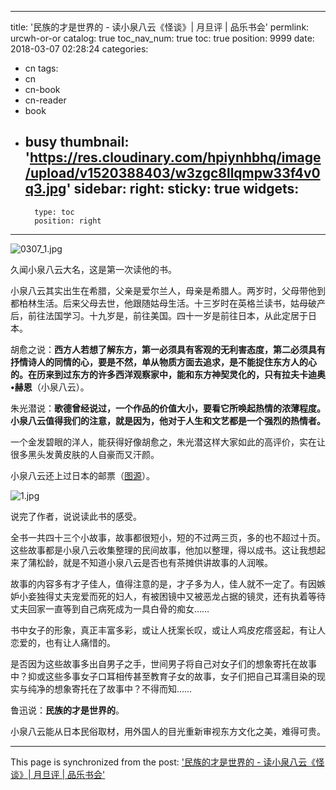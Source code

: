 
---
title: '民族的才是世界的 - 读小泉八云《怪谈》| 月旦评 | 品乐书会'
permlink: urcwh-or-or
catalog: true
toc_nav_num: true
toc: true
position: 9999
date: 2018-03-07 02:28:24
categories:
- cn
tags:
- cn
- cn-book
- cn-reader
- book
- busy
thumbnail: 'https://res.cloudinary.com/hpiynhbhq/image/upload/v1520388403/w3zgc8llqmpw33f4v0q3.jpg'
sidebar:
    right:
        sticky: true
widgets:
    -
        type: toc
        position: right
---


![0307_1.jpg](https://res.cloudinary.com/hpiynhbhq/image/upload/v1520388403/w3zgc8llqmpw33f4v0q3.jpg)

久闻小泉八云大名，这是第一次读他的书。

小泉八云其实出生在希腊，父亲是爱尔兰人，母亲是希腊人。两岁时，父母带他到都柏林生活。后来父母去世，他跟随姑母生活。十三岁时在英格兰读书，姑母破产后，前往法国学习。十九岁是，前往美国。四十一岁是前往日本，从此定居于日本。

胡愈之说：**西方人若想了解东方，第一必须具有客观的无利害态度，第二必须具有抒情诗人的同情的心，要是不然，单从物质方面去追求，是不能捉住东方人的心的。在历来到过东方的许多西洋观察家中，能和东方神契灵化的，只有拉夫卡迪奥•赫恩**（小泉八云）。

朱光潜说：**歌德曾经说过，一个作品的价值大小，要看它所唤起热情的浓薄程度。小泉八云值得我们的注意，就是因为，他对于人生和文艺都是一个强烈的热情者。**

一个金发碧眼的洋人，能获得好像胡愈之，朱光潜这样大家如此的高评价，实在让很多黑头发黄皮肤的人自豪而又汗颜。

小泉八云还上过日本的邮票（[图源](https://thumbs.dreamstime.com/b/%E5%B0%8F%E6%B3%89%E5%85%AB%E4%BA%91%E4%BD%9C%E5%AE%B6-86586204.jpg)）。

![1.jpg](https://res.cloudinary.com/hpiynhbhq/image/upload/v1520389143/ev2187pivzpzixktecyc.jpg)

说完了作者，说说读此书的感受。

全书一共四十三个小故事，故事都很短小，短的不过两三页，多的也不超过十页。这些故事都是小泉八云收集整理的民间故事，他加以整理，得以成书。这让我想起来了蒲松龄，就是不知道小泉八云是否也有茶摊供讲故事的人润喉。

故事的内容多有才子佳人，值得注意的是，才子多为人，佳人就不一定了。有因嫉妒小妾独得丈夫宠爱而死的妇人，有被困镜中又被恶龙占据的镜灵，还有执着等待丈夫回家一直等到自己病死成为一具白骨的痴女……

书中女子的形象，真正丰富多彩，或让人抚案长叹，或让人鸡皮疙瘩竖起，有让人恋爱的，也有让人痛惜的。

是否因为这些故事多出自男子之手，世间男子将自己对女子们的想象寄托在故事中？抑或这些多事女子口耳相传甚至教育子女的故事，女子们把自己耳濡目染的现实与纯净的想象寄托在了故事中？不得而知……

鲁迅说：**民族的才是世界的**。

小泉八云能从日本民俗取材，用外国人的目光重新审视东方文化之美，难得可贵。

- - -

This page is synchronized from the post: ['民族的才是世界的 - 读小泉八云《怪谈》| 月旦评 | 品乐书会'](https://steemit.com/@weisheng167388/urcwh-or-or)
